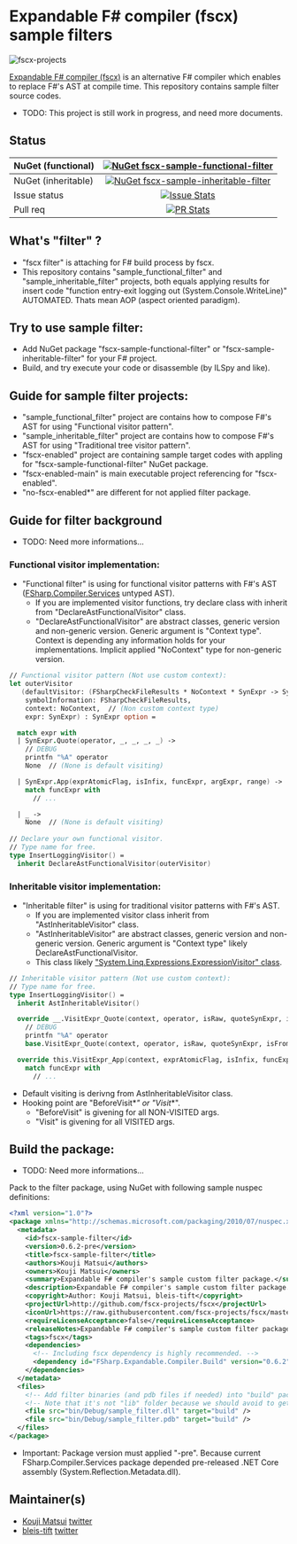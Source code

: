 # Expandable F# compiler (fscx) sample filters

![fscx-projects](https://raw.githubusercontent.com/fscx-projects/fscx/master/docs/files/img/fscx_128.png)

[Expandable F# compiler (fscx)](https://github.com/fscx-projects/fscx/) is an alternative F# compiler which enables to replace F#'s AST at compile time.
This repository contains sample filter source codes.

* TODO: This project is still work in progress, and need more documents.

## Status

| NuGet (functional) | [![NuGet fscx-sample-functional-filter](https://img.shields.io/nuget/v/fscx-sample-functional-filter.svg?style=flat)](https://www.nuget.org/packages/fscx-sample-functional-filter) |
|:----|:----:|
| NuGet (inheritable) | [![NuGet fscx-sample-inheritable-filter](https://img.shields.io/nuget/v/fscx-sample-inheritable-filter.svg?style=flat)](https://www.nuget.org/packages/fscx-sample-inheritable-filter) |
| Issue status | [![Issue Stats](http://issuestats.com/github/fscx-projects/fscx-sample-filters/badge/issue)](http://issuestats.com/github/fscx-projects/fscx-sample-filters) |
| Pull req | [![PR Stats](http://issuestats.com/github/fscx-projects/fscx-sample-filters/badge/pr)](http://issuestats.com/github/fscx-projects/fscx-sample-filters) |

## What's "filter" ?

* "fscx filter" is attaching for F# build process by fscx.
* This repository contains "sample_functional_filter" and "sample_inheritable_filter" projects, both equals applying results for insert code "function entry-exit logging out (System.Console.WriteLine)" AUTOMATED. Thats mean AOP (aspect oriented paradigm).

## Try to use sample filter:

* Add NuGet package "fscx-sample-functional-filter" or "fscx-sample-inheritable-filter" for your F# project.
* Build, and try execute your code or disassemble (by ILSpy and like).

## Guide for sample filter projects:

* "sample_functional_filter" project are contains how to compose F#'s AST for using "Functional visitor pattern".
* "sample_inheritable_filter" project are contains how to compose F#'s AST for using "Traditional tree visitor pattern".
* "fscx-enabled" project are containing sample target codes with appling for "fscx-sample-functional-filter" NuGet package.
* "fscx-enabled-main" is main executable project referencing for "fscx-enabled".
* "no-fscx-enabled*" are different for not applied filter package.

## Guide for filter background

* TODO: Need more informations...

### Functional visitor implementation:

* "Functional filter" is using for functional visitor patterns with F#'s AST ([FSharp.Compiler.Services](http://fsharp.github.io/FSharp.Compiler.Service/) untyped AST).
  * If you are implemented visitor functions, try declare class with inherit from "DeclareAstFunctionalVisitor" class.
  * "DeclareAstFunctionalVisitor" are abstract classes, generic version and non-generic version. Generic argument is "Context type". Context is depending any information holds for your implementations. Implicit applied "NoContext" type for non-generic version.
  
```fsharp
// Functional visitor pattern (Not use custom context):
let outerVisitor
   (defaultVisitor: (FSharpCheckFileResults * NoContext * SynExpr -> SynExpr),
    symbolInformation: FSharpCheckFileResults,
    context: NoContext,  // (Non custom context type)
    expr: SynExpr) : SynExpr option =

  match expr with
  | SynExpr.Quote(operator, _, _, _, _) ->
    // DEBUG
    printfn "%A" operator
    None  // (None is default visiting)

  | SynExpr.App(exprAtomicFlag, isInfix, funcExpr, argExpr, range) ->
    match funcExpr with
      // ...

  | _ ->
    None  // (None is default visiting)
 
// Declare your own functional visitor.
// Type name for free.
type InsertLoggingVisitor() =
  inherit DeclareAstFunctionalVisitor(outerVisitor)
```
  
### Inheritable visitor implementation:

* "Inheritable filter" is using for traditional visitor patterns with F#'s AST.
  * If you are implemented visitor class inherit from "AstInheritableVisitor" class.
  * "AstInheritableVisitor" are abstract classes, generic version and non-generic version. Generic argument is "Context type" likely DeclareAstFunctionalVisitor.
  * This class likely ["System.Linq.Expressions.ExpressionVisitor" class](https://msdn.microsoft.com/en-us/library/system.linq.expressions.expressionvisitor(v=vs.110).aspx).
  
```fsharp
// Inheritable visitor pattern (Not use custom context):
// Type name for free.
type InsertLoggingVisitor() =
  inherit AstInheritableVisitor()

  override __.VisitExpr_Quote(context, operator, isRaw, quoteSynExpr, isFromQueryExpression, range) =
    // DEBUG
    printfn "%A" operator
    base.VisitExpr_Quote(context, operator, isRaw, quoteSynExpr, isFromQueryExpression, range)

  override this.VisitExpr_App(context, exprAtomicFlag, isInfix, funcExpr, argExpr, range) =
    match funcExpr with
      // ...
```

* Default visiting is derivng from AstInheritableVisitor class.
* Hooking point are "BeforeVisit*_*" or "Visit*_*".
  * "BeforeVisit" is givening for all NON-VISITED args.
  * "Visit" is givening for all VISITED args.
  
## Build the package:

* TODO: Need more informations...

Pack to the filter package, using NuGet with following sample nuspec definitions:

```xml
<?xml version="1.0"?>
<package xmlns="http://schemas.microsoft.com/packaging/2010/07/nuspec.xsd">
  <metadata>
    <id>fscx-sample-filter</id>
    <version>0.6.2-pre</version>
    <title>fscx-sample-filter</title>
    <authors>Kouji Matsui</authors>
    <owners>Kouji Matsui</owners>
    <summary>Expandable F# compiler's sample custom filter package.</summary>
    <description>Expandable F# compiler's sample custom filter package.</description>
    <copyright>Author: Kouji Matsui, bleis-tift</copyright>
    <projectUrl>http://github.com/fscx-projects/fscx</projectUrl>
    <iconUrl>https://raw.githubusercontent.com/fscx-projects/fscx/master/docs/files/img/fscx_128.png</iconUrl>
    <requireLicenseAcceptance>false</requireLicenseAcceptance>
    <releaseNotes>Expandable F# compiler's sample custom filter package.</releaseNotes>
    <tags>fscx</tags>
    <dependencies>
      <!-- Including fscx dependency is highly recommended. -->
      <dependency id="FSharp.Expandable.Compiler.Build" version="0.6.2" />
    </dependencies>
  </metadata>
  <files>
    <!-- Add filter binaries (and pdb files if needed) into "build" package folder. -->
    <!-- Note that it's not "lib" folder because we should avoid to get these assemblies referenced automatically. -->
    <file src="bin/Debug/sample_filter.dll" target="build" />
    <file src="bin/Debug/sample_filter.pdb" target="build" />
  </files>
</package>
```

* Important: Package version must applied "-pre". Because current FSharp.Compiler.Services package depended pre-released .NET Core assembly (System.Reflection.Metadata.dll).

## Maintainer(s)

- [Kouji Matsui](https://github.com/kekyo) [twitter](https://twitter.com/kekyo2)
- [bleis-tift](https://github.com/bleis-tift) [twitter](https://twitter.com/bleis)
